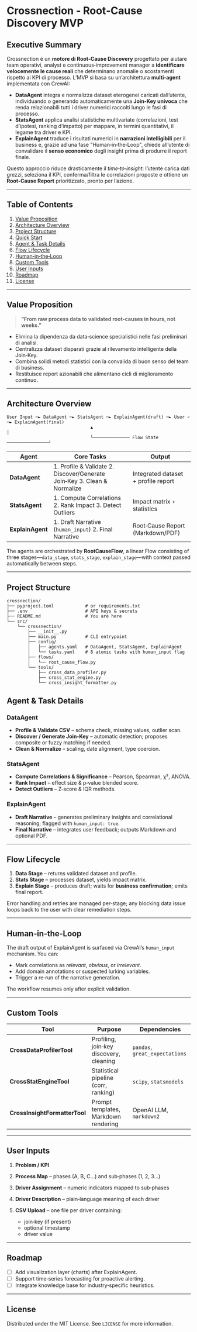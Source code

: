 # Crossnection ‑ Root‑Cause Discovery MVP

## Executive Summary

Crossnection è un **motore di Root‑Cause Discovery** progettato per aiutare team operativi, analyst e continuous‑improvement manager a **identificare velocemente le cause reali** che determinano anomalie o scostamenti rispetto ai KPI di processo.
L’MVP si basa su un’architettura **multi‑agent** implementata con CrewAI:

* **DataAgent** integra e normalizza dataset eterogenei caricati dall’utente, individuando o generando automaticamente una **Join‑Key univoca** che renda relazionabili tutti i driver numerici raccolti lungo le fasi di processo.
* **StatsAgent** applica analisi statistiche multivariate (correlazioni, test d’ipotesi, ranking d’impatto) per mappare, in termini quantitativi, il legame tra driver e KPI.
* **ExplainAgent** traduce i risultati numerici in **narrazioni intelligibili** per il business e, grazie ad una fase "Human‑in‑the‑Loop", chiede all’utente di convalidare il **senso economico** degli insight prima di produrre il report finale.

Questo approccio riduce drasticamente il *time‑to‑insight*: l’utente carica dati grezzi, seleziona il KPI, conferma/filtra le correlazioni proposte e ottiene un **Root‑Cause Report** prioritizzato, pronto per l’azione.

---

## Table of Contents

1. [Value Proposition](#value-proposition)
2. [Architecture Overview](#architecture-overview)
3. [Project Structure](#project-structure)
4. [Quick Start](#quick-start)
5. [Agent & Task Details](#agent--task-details)
6. [Flow Lifecycle](#flow-lifecycle)
7. [Human‑in‑the‑Loop](#human-in-the-loop)
8. [Custom Tools](#custom-tools)
9. [User Inputs](#user-inputs)
10. [Roadmap](#roadmap)
11. [License](#license)

---

## Value Proposition

> **“From raw process data to validated root‑causes in hours, not weeks.”**

* Elimina la dipendenza da data‑science specialistici nelle fasi preliminari di analisi.
* Centralizza dataset disparati grazie al rilevamento intelligente della Join‑Key.
* Combina solidi metodi statistici con la convalida di buon senso del team di business.
* Restituisce report azionabili che alimentano cicli di miglioramento continuo.

---

## Architecture Overview

```
User Input ─► DataAgent ─► StatsAgent ─► ExplainAgent(draft) ─► User ✓ ─► ExplainAgent(final)
                                ▲                                         │
                                └────────────── Flow State ────────────────┘
```

| Agent            | Core Tasks                                                                 | Output                              |
| ---------------- | -------------------------------------------------------------------------- | ----------------------------------- |
| **DataAgent**    | 1. Profile & Validate  2. Discover/Generate Join‑Key  3. Clean & Normalize | Integrated dataset + profile report |
| **StatsAgent**   | 1. Compute Correlations  2. Rank Impact  3. Detect Outliers                | Impact matrix + statistics          |
| **ExplainAgent** | 1. Draft Narrative (`human_input`)  2. Final Narrative                     | Root‑Cause Report (Markdown/PDF)    |

The agents are orchestrated by **RootCauseFlow**, a linear Flow consisting of three stages—`data_stage`, `stats_stage`, `explain_stage`—with context passed automatically between steps.

---

## Project Structure

```
crossnection/
├── pyproject.toml            # or requirements.txt
├── .env                      # API keys & secrets
├── README.md                 # You are here
└── src/
    └── crossnection/
        ├── __init__.py
        ├── main.py           # CLI entrypoint
        ├── config/
        │   ├── agents.yaml   # DataAgent, StatsAgent, ExplainAgent
        │   └── tasks.yaml    # 8 atomic tasks with human_input flag
        ├── flows/
        │   └── root_cause_flow.py
        └── tools/
            ├── cross_data_profiler.py
            ├── cross_stat_engine.py
            └── cross_insight_formatter.py
```

## Agent & Task Details

### DataAgent

* **Profile & Validate CSV** – schema check, missing values, outlier scan.
* **Discover / Generate Join‑Key** – automatic detection; proposes composite or fuzzy matching if needed.
* **Clean & Normalize** – scaling, date alignment, type coercion.

### StatsAgent

* **Compute Correlations & Significance** – Pearson, Spearman, χ², ANOVA.
* **Rank Impact** – effect size & p‑value blended score.
* **Detect Outliers** – Z‑score & IQR methods.

### ExplainAgent

* **Draft Narrative** – generates preliminary insights and correlational reasoning; flagged with `human_input: true`.
* **Final Narrative** – integrates user feedback; outputs Markdown and optional PDF.

---

## Flow Lifecycle

1. **Data Stage** – returns validated dataset and profile.
2. **Stats Stage** – processes dataset, yields impact matrix.
3. **Explain Stage** – produces draft; waits for **business confirmation**; emits final report.

Error handling and retries are managed per‑stage; any blocking data issue loops back to the user with clear remediation steps.

---

## Human‑in‑the‑Loop

The draft output of ExplainAgent is surfaced via CrewAI’s `human_input` mechanism.
You can:

* Mark correlations as *relevant*, *obvious*, or *irrelevant*.
* Add domain annotations or suspected lurking variables.
* Trigger a re‑run of the narrative generation.

The workflow resumes only after explicit validation.

---

## Custom Tools

| Tool                          | Purpose                                 | Dependencies                   |
| ----------------------------- | --------------------------------------- | ------------------------------ |
| **CrossDataProfilerTool**     | Profiling, join‑key discovery, cleaning | `pandas`, `great_expectations` |
| **CrossStatEngineTool**       | Statistical pipeline (corr, ranking)    | `scipy`, `statsmodels`         |
| **CrossInsightFormatterTool** | Prompt templates, Markdown rendering    | OpenAI LLM, `markdown2`        |

---

## User Inputs

1. **Problem / KPI**
2. **Process Map** – phases (A, B, C…) and sub‑phases (1, 2, 3…)
3. **Driver Assignment** – numeric indicators mapped to sub‑phases
4. **Driver Description** – plain‑language meaning of each driver
5. **CSV Upload** – one file per driver containing:

   * join‑key (if present)
   * optional timestamp
   * driver value

---

## Roadmap

* [ ] Add visualization layer (charts) after ExplainAgent.
* [ ] Support time‑series forecasting for proactive alerting.
* [ ] Integrate knowledge base for industry‑specific heuristics.

---

## License

Distributed under the MIT License. See `LICENSE` for more information.